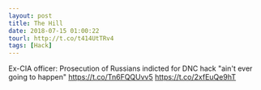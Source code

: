 ```yaml
---
layout: post
title: The Hill
date: 2018-07-15 01:00:22
tourl: http://t.co/t414UtTRv4
tags: [Hack]
---
```

Ex-CIA officer: Prosecution of Russians indicted for DNC hack "ain't ever going to happen" https://t.co/Tn6FQQUvv5 https://t.co/2xfEuQe9hT